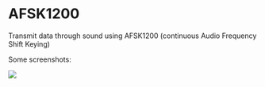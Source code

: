 # AFSK1200
Transmit data through sound using AFSK1200 (continuous Audio Frequency Shift Keying)

Some screenshots:

![](https://user-images.githubusercontent.com/20016033/33012851-b64c7c1e-ce14-11e7-9629-328f1f67683a.PNG?raw=true "")

